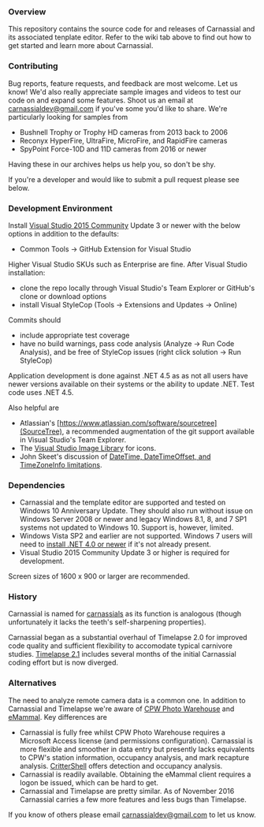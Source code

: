 ﻿### Overview
This repository contains the source code for and releases of Carnassial and its associated tenplate editor.  Refer to the wiki tab above to find out how to get started and learn more about Carnassial.

### Contributing
Bug reports, feature requests, and feedback are most welcome.  Let us know!  We'd also really appreciate sample images and videos to test our code on and expand some features.  Shoot us an email at carnassialdev@gmail.com if you've some you'd like to share.  We're particularly looking for samples from

* Bushnell Trophy or Trophy HD cameras from 2013 back to 2006
* Reconyx HyperFire, UltraFire, MicroFire, and RapidFire cameras
* SpyPoint Force-10D and 11D cameras from 2016 or newer

Having these in our archives helps us help you, so don't be shy.

If you're a developer and would like to submit a pull request please see below.

### Development Environment
Install [Visual Studio 2015 Community](https://www.visualstudio.com/en-us/products/visual-studio-community-vs.aspx) Update 3 or newer with the below options in addition to the defaults:

* Common Tools -> GitHub Extension for Visual Studio

Higher Visual Studio SKUs such as Enterprise are fine.  After Visual Studio installation:

* clone the repo locally through Visual Studio's Team Explorer or GitHub's clone or download options
* install Visual StyleCop (Tools -> Extensions and Updates -> Online)

Commits should

* include appropriate test coverage
* have no build warnings, pass code analysis (Analyze -> Run Code Analysis), and be free of StyleCop issues (right click solution -> Run StyleCop)

Application development is done against .NET 4.5 as as not all users have newer versions available on their systems or the ability to update .NET.  Test code uses .NET 4.5.

Also helpful are

* Atlassian's [https://www.atlassian.com/software/sourcetree](SourceTree), a recommended augmentation of the git support available in Visual Studio's Team Explorer.
* The [Visual Studio Image Library](https://msdn.microsoft.com/en-us/library/ms246582.aspx) for icons.
* John Skeet's discussion of [DateTime, DateTimeOffset, and TimeZoneInfo limitations](http://blog.nodatime.org/2011/08/what-wrong-with-datetime-anyway.html).

### Dependencies
* Carnassial and the template editor are supported and tested on Windows 10 Anniversary Update.  They should also run without issue on Windows Server 2008 or newer and legacy Windows 8.1, 8, and 7 SP1 systems not updated to Windows 10.  Support is, however, limited.
* Windows Vista SP2 and earlier are not supported.  Windows 7 users will need to [install .NET 4.0 or newer](https://msdn.microsoft.com/en-us/library/bb822049.aspx) if it's not already present.
* Visual Studio 2015 Community Update 3 or higher is required for development.

Screen sizes of 1600 x 900 or larger are recommended.

### History
Carnassial is named for [carnassials](https://en.wikipedia.org/wiki/Carnassial) as its function is analogous (though unfortunately it lacks the teeth's self-sharpening properties).

Carnassial began as a substantial overhaul of Timelapse 2.0 for improved code quality and sufficient flexibility to accomodate typical carnivore studies.  [Timelapse 2.1](http://saul.cpsc.ucalgary.ca/timelapse/pmwiki.php?n=Main.HomePage) includes several months of the initial Carnassial coding effort but is now diverged.

### Alternatives
The need to analyze remote camera data is a common one.  In addition to Carnassial and Timelapse we're aware of [CPW Photo Warehouse​](http://cpw.state.co.us/learn/Pages/ResearchMammalsSoftware.aspx) and [eMammal](http://emammal.si.edu/).  Key differences are

* Carnassial is fully free whilst CPW Photo Warehouse​ requires a Microsoft Access license (and permissions configuration).  Carnassial is more flexible and smoother in data entry but presently lacks equivalents to CPW's station information, occupancy analysis, and mark recapture analysis.  [CritterShell](https://github.com/CascadesCarnivoreProject/CritterShell) offers detection and occupancy analysis.
* Carnassial is readily available.  Obtaining the eMammal client requires a logon be issued, which can be hard to get.
* Carnassial and Timelapse are pretty similar.  As of November 2016 Carnassial carries a few more features and less bugs than Timelapse.

If you know of others please email carnassialdev@gmail.com to let us know.
